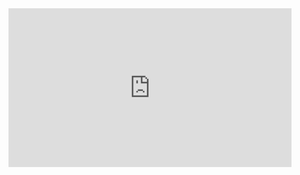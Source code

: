 <iframe width="560" height="315" src="https://www.youtube.com/embed/videoseries?list=PLV5CVI1eNcJhc9Lxu83Zp4uyqP2yKV4xl" frameborder="0" allowfullscreen></iframe>
